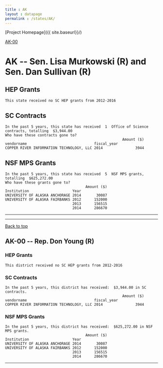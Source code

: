 ```yaml
---
title : AK
layout : datapage
permalink : /states/AK/
---
```

<a name="top"></a>
[Project Homepage]({{ site.baseurl}}/)


[AK-00](#AK-00)  

# AK -- Sen. Lisa Murkowski (R) and  Sen. Dan Sullivan (R)
## HEP Grants
```
This state received no SC HEP grants from 2012-2016
```
## SC Contracts
```
In the past 5 years, this state has received  1  Office of Science contracts, totalling  $3,944.00
Who have these contracts gone to?
                                                      Amount ($)
vendorname                               fiscal_year            
COPPER RIVER INFORMATION TECHNOLOGY, LLC 2014               3944
```
## NSF MPS Grants
```
In the past 5 years, this state has received  5  NSF MPS grants, totalling  $625,272.00
Who have these grants gone to?
                                     Amount ($)
Institution                    Year            
UNIVERSITY OF ALASKA ANCHORAGE 2014       30087
UNIVERSITY OF ALASKA FAIRBANKS 2012      152000
                               2013      156515
                               2014      286670
```
---
---
<a name="AK-00"></a>
[Back to top](#top)
## AK-00 -- Rep. Don Young (R)
### HEP Grants
```
This district received no SC HEP grants from 2012-2016
```
### SC Contracts
```
In the past 5 years, this district has received:  $3,944.00 in SC contracts.
                                                      Amount ($)
vendorname                               fiscal_year            
COPPER RIVER INFORMATION TECHNOLOGY, LLC 2014               3944
```
### NSF MPS Grants
```
In the past 5 years, this district has received:  $625,272.00 in NSF MPS grants.
                                     Amount ($)
Institution                    Year            
UNIVERSITY OF ALASKA ANCHORAGE 2014       30087
UNIVERSITY OF ALASKA FAIRBANKS 2012      152000
                               2013      156515
                               2014      286670
```
---
